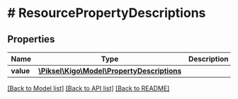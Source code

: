 # # ResourcePropertyDescriptions

## Properties

Name | Type | Description | Notes
------------ | ------------- | ------------- | -------------
**value** | [**\Piksel\Kigo\Model\PropertyDescriptions**](PropertyDescriptions.md) |  | [optional] 

[[Back to Model list]](../../README.md#documentation-for-models) [[Back to API list]](../../README.md#documentation-for-api-endpoints) [[Back to README]](../../README.md)


